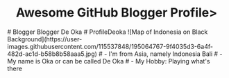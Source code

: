 <h1 align="center">Awesome GitHub Blogger Profile></h1>
# Blogger
Blogger De Oka
# ProfileDeoka
![Map of Indonesia on Black Background](https://user-images.githubusercontent.com/115537848/195064767-9f4035d3-6a4f-482d-ac1d-b58b8b58aaa5.jpg)
# - I'm from Asia, namely Indonesia Bali
# - My name is Oka or can be called De Oka
# - My Hobby: Playing what's there
